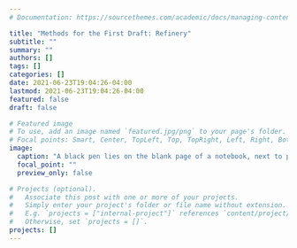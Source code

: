 ```yaml
---
# Documentation: https://sourcethemes.com/academic/docs/managing-content/

title: "Methods for the First Draft: Refinery"
subtitle: ""
summary: ""
authors: []
tags: []
categories: []
date: 2021-06-23T19:04:26-04:00
lastmod: 2021-06-23T19:04:26-04:00
featured: false
draft: false

# Featured image
# To use, add an image named `featured.jpg/png` to your page's folder.
# Focal points: Smart, Center, TopLeft, Top, TopRight, Left, Right, BottomLeft, Bottom, BottomRight.
image:
  caption: "A black pen lies on the blank page of a notebook, next to pages torn out and crumpled into balls. Image by [congerdesign](https://pixabay.com/users/congerdesign-509903/?utm_source=link-attribution&amp;utm_medium=referral&amp;utm_campaign=image&amp;utm_content=839225) from [Pixabay](https://pixabay.com/?utm_source=link-attribution&amp;utm_medium=referral&amp;utm_campaign=image&amp;utm_content=839225)"
  focal_point: ""
  preview_only: false

# Projects (optional).
#   Associate this post with one or more of your projects.
#   Simply enter your project's folder or file name without extension.
#   E.g. `projects = ["internal-project"]` references `content/project/deep-learning/index.md`.
#   Otherwise, set `projects = []`.
projects: []
---
```

